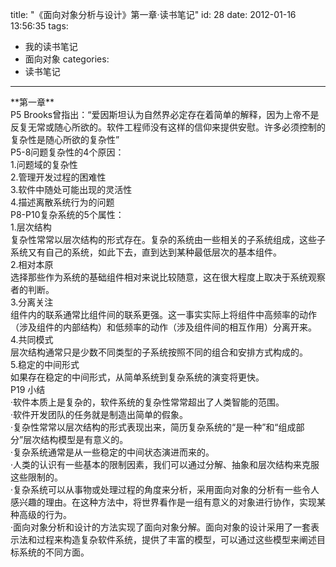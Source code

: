 title: "《面向对象分析与设计》第一章·读书笔记"
id: 28
date: 2012-01-16 13:56:35
tags: 
- 我的读书笔记
- 面向对象
categories: 
- 读书笔记
---

<div>**第一章**</div>
<div>P5 Brooks曾指出：“爱因斯坦认为自然界必定存在着简单的解释，因为上帝不是反复无常或随心所欲的。软件工程师没有这样的信仰来提供安慰。许多必须控制的复杂性是随心所欲的复杂性”</div>
<div>P5-8问题复杂性的4个原因：</div>
<div>1.问题域的复杂性</div>
<div>2.管理开发过程的困难性</div>
<div>3.软件中随处可能出现的灵活性</div>
<div>4.描述离散系统行为的问题</div>
<div><!--more--></div>
<div>P8-P10复杂系统的5个属性：</div>
<div>1.层次结构</div>
<div>复杂性常常以层次结构的形式存在。复杂的系统由一些相关的子系统组成，这些子系统又有自己的系统，如此下去，直到达到某种最低层次的基本组件。</div>
<div>2.相对本原</div>
<div>选择那些作为系统的基础组件相对来说比较随意，这在很大程度上取决于系统观察者的判断。</div>
<div>3.分离关注</div>
<div>组件内的联系通常比组件间的联系更强。这一事实实际上将组件中高频率的动作（涉及组件的内部结构）和低频率的动作（涉及组件间的相互作用）分离开来。</div>
<div>4.共同模式</div>
<div>层次结构通常只是少数不同类型的子系统按照不同的组合和安排方式构成的。</div>
<div>5.稳定的中间形式</div>
<div>如果存在稳定的中间形式，从简单系统到复杂系统的演变将更快。</div>
<div>P19 小结</div>
<div>·软件本质上是复杂的，软件系统的复杂性常常超出了人类智能的范围。</div>
<div>·软件开发团队的任务就是制造出简单的假象。</div>
<div>·复杂性常常以层次结构的形式表现出来，简历复杂系统的“是一种”和“组成部分”层次结构模型是有意义的。</div>
<div>·复杂系统通常是从一些稳定的中间状态演进而来的。</div>
<div>·人类的认识有一些基本的限制因素，我们可以通过分解、抽象和层次结构来克服这些限制的。</div>
<div>·复杂系统可以从事物或处理过程的角度来分析，采用面向对象的分析有一些令人感兴趣的理由。在这种方法中，将世界看作是一组有意义的对象进行协作，实现某种高级的行为。</div>
<div>·面向对象分析和设计的方法实现了面向对象分解。面向对象的设计采用了一套表示法和过程来构造复杂软件系统，提供了丰富的模型，可以通过这些模型来阐述目标系统的不同方面。</div>